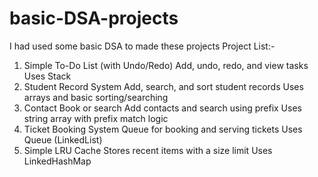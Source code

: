 # basic-DSA-projects
I had used some basic DSA to made these projects
 Project List:-
1.  Simple To-Do List (with Undo/Redo)
    Add, undo, redo, and view tasks
    Uses Stack
2. Student Record System
   Add, search, and sort student records
   Uses arrays and basic sorting/searching
3. Contact Book or search
   Add contacts and search using prefix
   Uses string array with prefix match logic
4. Ticket Booking System
   Queue for booking and serving tickets
   Uses Queue (LinkedList)
5. Simple LRU Cache
   Stores recent items with a size limit
   Uses LinkedHashMap

